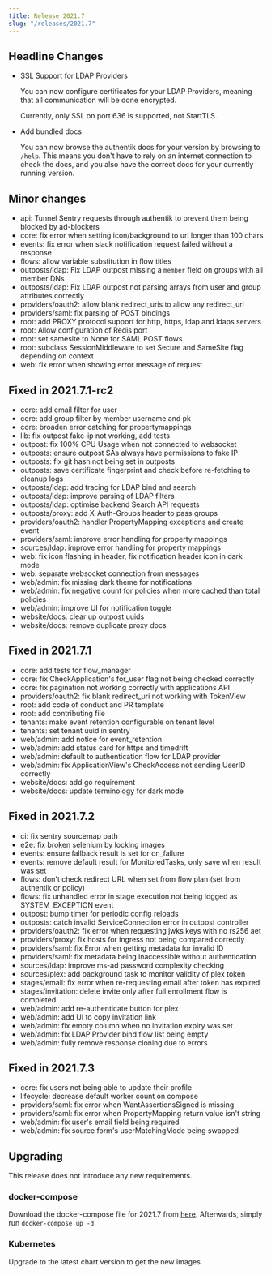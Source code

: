 ```yaml
---
title: Release 2021.7
slug: "/releases/2021.7"
---
```


## Headline Changes

-   SSL Support for LDAP Providers

    You can now configure certificates for your LDAP Providers, meaning that all communication will be done encrypted.

    Currently, only SSL on port 636 is supported, not StartTLS.

-   Add bundled docs

    You can now browse the authentik docs for your version by browsing to `/help`. This means you don't have to rely on an
    internet connection to check the docs, and you also have the correct docs for your currently running version.

## Minor changes

-   api: Tunnel Sentry requests through authentik to prevent them being blocked by ad-blockers
-   core: fix error when setting icon/background to url longer than 100 chars
-   events: fix error when slack notification request failed without a response
-   flows: allow variable substitution in flow titles
-   outposts/ldap: Fix LDAP outpost missing a `member` field on groups with all member DNs
-   outposts/ldap: Fix LDAP outpost not parsing arrays from user and group attributes correctly
-   providers/oauth2: allow blank redirect_uris to allow any redirect_uri
-   providers/saml: fix parsing of POST bindings
-   root: add PROXY protocol support for http, https, ldap and ldaps servers
-   root: Allow configuration of Redis port
-   root: set samesite to None for SAML POST flows
-   root: subclass SessionMiddleware to set Secure and SameSite flag depending on context
-   web: fix error when showing error message of request

## Fixed in 2021.7.1-rc2

-   core: add email filter for user
-   core: add group filter by member username and pk
-   core: broaden error catching for propertymappings
-   lib: fix outpost fake-ip not working, add tests
-   outpost: fix 100% CPU Usage when not connected to websocket
-   outposts: ensure outpost SAs always have permissions to fake IP
-   outposts: fix git hash not being set in outposts
-   outposts: save certificate fingerprint and check before re-fetching to cleanup logs
-   outposts/ldap: add tracing for LDAP bind and search
-   outposts/ldap: improve parsing of LDAP filters
-   outposts/ldap: optimise backend Search API requests
-   outposts/proxy: add X-Auth-Groups header to pass groups
-   providers/oauth2: handler PropertyMapping exceptions and create event
-   providers/saml: improve error handling for property mappings
-   sources/ldap: improve error handling for property mappings
-   web: fix icon flashing in header, fix notification header icon in dark mode
-   web: separate websocket connection from messages
-   web/admin: fix missing dark theme for notifications
-   web/admin: fix negative count for policies when more cached than total policies
-   web/admin: improve UI for notification toggle
-   website/docs: clear up outpost uuids
-   website/docs: remove duplicate proxy docs

## Fixed in 2021.7.1

-   core: add tests for flow_manager
-   core: fix CheckApplication's for_user flag not being checked correctly
-   core: fix pagination not working correctly with applications API
-   providers/oauth2: fix blank redirect_uri not working with TokenView
-   root: add code of conduct and PR template
-   root: add contributing file
-   tenants: make event retention configurable on tenant level
-   tenants: set tenant uuid in sentry
-   web/admin: add notice for event_retention
-   web/admin: add status card for https and timedrift
-   web/admin: default to authentication flow for LDAP provider
-   web/admin: fix ApplicationView's CheckAccess not sending UserID correctly
-   website/docs: add go requirement
-   website/docs: update terminology for dark mode

## Fixed in 2021.7.2

-   ci: fix sentry sourcemap path
-   e2e: fix broken selenium by locking images
-   events: ensure fallback result is set for on_failure
-   events: remove default result for MonitoredTasks, only save when result was set
-   flows: don't check redirect URL when set from flow plan (set from authentik or policy)
-   flows: fix unhandled error in stage execution not being logged as SYSTEM_EXCEPTION event
-   outpost: bump timer for periodic config reloads
-   outposts: catch invalid ServiceConnection error in outpost controller
-   providers/oauth2: fix error when requesting jwks keys with no rs256 aet
-   providers/proxy: fix hosts for ingress not being compared correctly
-   providers/saml: fix Error when getting metadata for invalid ID
-   providers/saml: fix metadata being inaccessible without authentication
-   sources/ldap: improve ms-ad password complexity checking
-   sources/plex: add background task to monitor validity of plex token
-   stages/email: fix error when re-requesting email after token has expired
-   stages/invitation: delete invite only after full enrollment flow is completed
-   web/admin: add re-authenticate button for plex
-   web/admin: add UI to copy invitation link
-   web/admin: fix empty column when no invitation expiry was set
-   web/admin: fix LDAP Provider bind flow list being empty
-   web/admin: fully remove response cloning due to errors

## Fixed in 2021.7.3

-   core: fix users not being able to update their profile
-   lifecycle: decrease default worker count on compose
-   providers/saml: fix error when WantAssertionsSigned is missing
-   providers/saml: fix error when PropertyMapping return value isn't string
-   web/admin: fix user's email field being required
-   web/admin: fix source form's userMatchingMode being swapped

## Upgrading

This release does not introduce any new requirements.

### docker-compose

Download the docker-compose file for 2021.7 from [here](https://goauthentik.io/version/2021.7/docker-compose.yml). Afterwards, simply run `docker-compose up -d`.

### Kubernetes

Upgrade to the latest chart version to get the new images.
